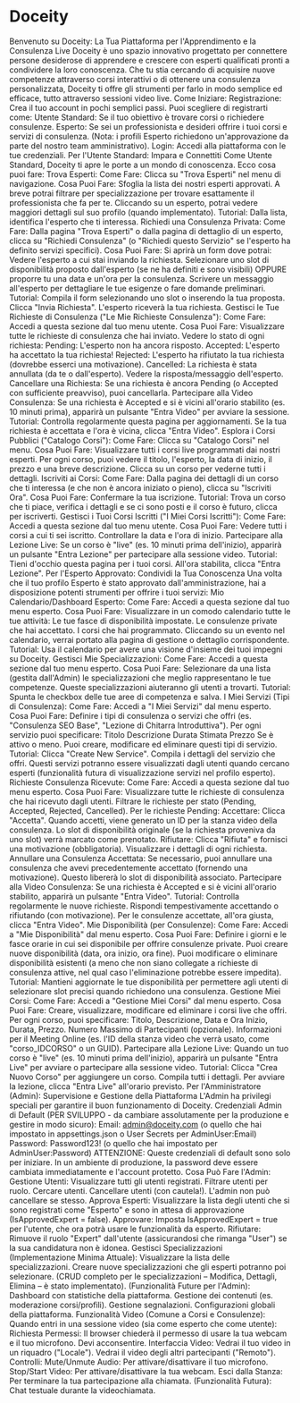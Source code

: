 # Doceity

Benvenuto su Doceity: La Tua Piattaforma per l'Apprendimento e la Consulenza Live
Doceity è uno spazio innovativo progettato per connettere persone desiderose di apprendere e crescere con esperti qualificati pronti a condividere la loro conoscenza. Che tu stia cercando di acquisire nuove competenze attraverso corsi interattivi o di ottenere una consulenza personalizzata, Doceity ti offre gli strumenti per farlo in modo semplice ed efficace, tutto attraverso sessioni video live.
Come Iniziare:
Registrazione: Crea il tuo account in pochi semplici passi. Puoi scegliere di registrarti come:
Utente Standard: Se il tuo obiettivo è trovare corsi o richiedere consulenze.
Esperto: Se sei un professionista e desideri offrire i tuoi corsi e servizi di consulenza. (Nota: i profili Esperto richiedono un'approvazione da parte del nostro team amministrativo).
Login: Accedi alla piattaforma con le tue credenziali.
Per l'Utente Standard: Impara e Connettiti
Come Utente Standard, Doceity ti apre le porte a un mondo di conoscenza. Ecco cosa puoi fare:
Trova Esperti:
Come Fare: Clicca su "Trova Esperti" nel menu di navigazione.
Cosa Puoi Fare: Sfoglia la lista dei nostri esperti approvati. A breve potrai filtrare per specializzazione per trovare esattamente il professionista che fa per te. Cliccando su un esperto, potrai vedere maggiori dettagli sul suo profilo (quando implementato).
Tutorial: Dalla lista, identifica l'esperto che ti interessa.
Richiedi una Consulenza Privata:
Come Fare: Dalla pagina "Trova Esperti" o dalla pagina di dettaglio di un esperto, clicca su "Richiedi Consulenza" (o "Richiedi questo Servizio" se l'esperto ha definito servizi specifici).
Cosa Puoi Fare: Si aprirà un form dove potrai:
Vedere l'esperto a cui stai inviando la richiesta.
Selezionare uno slot di disponibilità proposto dall'esperto (se ne ha definiti e sono visibili) OPPURE proporre tu una data e un'ora per la consulenza.
Scrivere un messaggio all'esperto per dettagliare le tue esigenze o fare domande preliminari.
Tutorial: Compila il form selezionando uno slot o inserendo la tua proposta. Clicca "Invia Richiesta". L'esperto riceverà la tua richiesta.
Gestisci le Tue Richieste di Consulenza ("Le Mie Richieste Consulenza"):
Come Fare: Accedi a questa sezione dal tuo menu utente.
Cosa Puoi Fare:
Visualizzare tutte le richieste di consulenza che hai inviato.
Vedere lo stato di ogni richiesta:
Pending: L'esperto non ha ancora risposto.
Accepted: L'esperto ha accettato la tua richiesta!
Rejected: L'esperto ha rifiutato la tua richiesta (dovrebbe esserci una motivazione).
Cancelled: La richiesta è stata annullata (da te o dall'esperto).
Vedere la risposta/messaggio dell'esperto.
Cancellare una Richiesta: Se una richiesta è ancora Pending (o Accepted con sufficiente preavviso), puoi cancellarla.
Partecipare alla Video Consulenza: Se una richiesta è Accepted e si è vicini all'orario stabilito (es. 10 minuti prima), apparirà un pulsante "Entra Video" per avviare la sessione.
Tutorial: Controlla regolarmente questa pagina per aggiornamenti. Se la tua richiesta è accettata e l'ora è vicina, clicca "Entra Video".
Esplora i Corsi Pubblici ("Catalogo Corsi"):
Come Fare: Clicca su "Catalogo Corsi" nel menu.
Cosa Puoi Fare: Visualizzare tutti i corsi live programmati dai nostri esperti. Per ogni corso, puoi vedere il titolo, l'esperto, la data di inizio, il prezzo e una breve descrizione. Clicca su un corso per vederne tutti i dettagli.
Iscriviti ai Corsi:
Come Fare: Dalla pagina dei dettagli di un corso che ti interessa (e che non è ancora iniziato o pieno), clicca su "Iscriviti Ora".
Cosa Puoi Fare: Confermare la tua iscrizione.
Tutorial: Trova un corso che ti piace, verifica i dettagli e se ci sono posti e il corso è futuro, clicca per iscriverti.
Gestisci i Tuoi Corsi Iscritti ("I Miei Corsi Iscritti"):
Come Fare: Accedi a questa sezione dal tuo menu utente.
Cosa Puoi Fare:
Vedere tutti i corsi a cui ti sei iscritto.
Controllare la data e l'ora di inizio.
Partecipare alla Lezione Live: Se un corso è "live" (es. 10 minuti prima dell'inizio), apparirà un pulsante "Entra Lezione" per partecipare alla sessione video.
Tutorial: Tieni d'occhio questa pagina per i tuoi corsi. All'ora stabilita, clicca "Entra Lezione".
Per l'Esperto Approvato: Condividi la Tua Conoscenza
Una volta che il tuo profilo Esperto è stato approvato dall'amministrazione, hai a disposizione potenti strumenti per offrire i tuoi servizi:
Mio Calendario/Dashboard Esperto:
Come Fare: Accedi a questa sezione dal tuo menu esperto.
Cosa Puoi Fare: Visualizzare in un comodo calendario tutte le tue attività:
Le tue fasce di disponibilità impostate.
Le consulenze private che hai accettato.
I corsi che hai programmato.
Cliccando su un evento nel calendario, verrai portato alla pagina di gestione o dettaglio corrispondente.
Tutorial: Usa il calendario per avere una visione d'insieme dei tuoi impegni su Doceity.
Gestisci Mie Specializzazioni:
Come Fare: Accedi a questa sezione dal tuo menu esperto.
Cosa Puoi Fare: Selezionare da una lista (gestita dall'Admin) le specializzazioni che meglio rappresentano le tue competenze. Queste specializzazioni aiuteranno gli utenti a trovarti.
Tutorial: Spunta le checkbox delle tue aree di competenza e salva.
I Miei Servizi (Tipi di Consulenza):
Come Fare: Accedi a "I Miei Servizi" dal menu esperto.
Cosa Puoi Fare: Definire i tipi di consulenza o servizi che offri (es. "Consulenza SEO Base", "Lezione di Chitarra Introduttiva"). Per ogni servizio puoi specificare:
Titolo
Descrizione
Durata Stimata
Prezzo
Se è attivo o meno.
Puoi creare, modificare ed eliminare questi tipi di servizio.
Tutorial: Clicca "Create New Service". Compila i dettagli del servizio che offri. Questi servizi potranno essere visualizzati dagli utenti quando cercano esperti (funzionalità futura di visualizzazione servizi nel profilo esperto).
Richieste Consulenza Ricevute:
Come Fare: Accedi a questa sezione dal tuo menu esperto.
Cosa Puoi Fare:
Visualizzare tutte le richieste di consulenza che hai ricevuto dagli utenti.
Filtrare le richieste per stato (Pending, Accepted, Rejected, Cancelled).
Per le richieste Pending:
Accettare: Clicca "Accetta". Quando accetti, viene generato un ID per la stanza video della consulenza. Lo slot di disponibilità originale (se la richiesta proveniva da uno slot) verrà marcato come prenotato.
Rifiutare: Clicca "Rifiuta" e fornisci una motivazione (obbligatoria).
Visualizzare i dettagli di ogni richiesta.
Annullare una Consulenza Accettata: Se necessario, puoi annullare una consulenza che avevi precedentemente accettato (fornendo una motivazione). Questo libererà lo slot di disponibilità associato.
Partecipare alla Video Consulenza: Se una richiesta è Accepted e si è vicini all'orario stabilito, apparirà un pulsante "Entra Video".
Tutorial: Controlla regolarmente le nuove richieste. Rispondi tempestivamente accettando o rifiutando (con motivazione). Per le consulenze accettate, all'ora giusta, clicca "Entra Video".
Mie Disponibilità (per Consulenze):
Come Fare: Accedi a "Mie Disponibilità" dal menu esperto.
Cosa Puoi Fare: Definire i giorni e le fasce orarie in cui sei disponibile per offrire consulenze private.
Puoi creare nuove disponibilità (data, ora inizio, ora fine).
Puoi modificare o eliminare disponibilità esistenti (a meno che non siano collegate a richieste di consulenza attive, nel qual caso l'eliminazione potrebbe essere impedita).
Tutorial: Mantieni aggiornate le tue disponibilità per permettere agli utenti di selezionare slot precisi quando richiedono una consulenza.
Gestione Miei Corsi:
Come Fare: Accedi a "Gestione Miei Corsi" dal menu esperto.
Cosa Puoi Fare: Creare, visualizzare, modificare ed eliminare i corsi live che offri. Per ogni corso, puoi specificare:
Titolo, Descrizione, Data e Ora Inizio, Durata, Prezzo.
Numero Massimo di Partecipanti (opzionale).
Informazioni per il Meeting Online (es. l'ID della stanza video che verrà usato, come "corso_IDCORSO" o un GUID).
Partecipare alla Lezione Live: Quando un tuo corso è "live" (es. 10 minuti prima dell'inizio), apparirà un pulsante "Entra Live" per avviare o partecipare alla sessione video.
Tutorial: Clicca "Crea Nuovo Corso" per aggiungere un corso. Compila tutti i dettagli. Per avviare la lezione, clicca "Entra Live" all'orario previsto.
Per l'Amministratore (Admin): Supervisione e Gestione della Piattaforma
L'Admin ha privilegi speciali per garantire il buon funzionamento di Doceity.
Credenziali Admin di Default (PER SVILUPPO - da cambiare assolutamente per la produzione e gestire in modo sicuro):
Email: admin@doceity.com (o quello che hai impostato in appsettings.json o User Secrets per AdminUser:Email)
Password: Password123! (o quello che hai impostato per AdminUser:Password)
ATTENZIONE: Queste credenziali di default sono solo per iniziare. In un ambiente di produzione, la password deve essere cambiata immediatamente e l'account protetto.
Cosa Può Fare l'Admin:
Gestione Utenti:
Visualizzare tutti gli utenti registrati.
Filtrare utenti per ruolo.
Cercare utenti.
Cancellare utenti (con cautela!). L'admin non può cancellare se stesso.
Approva Esperti:
Visualizzare la lista degli utenti che si sono registrati come "Esperto" e sono in attesa di approvazione (IsApprovedExpert = false).
Approvare: Imposta IsApprovedExpert = true per l'utente, che ora potrà usare le funzionalità da esperto.
Rifiutare: Rimuove il ruolo "Expert" dall'utente (assicurandosi che rimanga "User") se la sua candidatura non è idonea.
Gestisci Specializzazioni (Implementazione Minima Attuale):
Visualizzare la lista delle specializzazioni.
Creare nuove specializzazioni che gli esperti potranno poi selezionare.
(CRUD completo per le specializzazioni – Modifica, Dettagli, Elimina – è stato implementato).
(Funzionalità Future per l'Admin):
Dashboard con statistiche della piattaforma.
Gestione dei contenuti (es. moderazione corsi/profili).
Gestione segnalazioni.
Configurazioni globali della piattaforma.
Funzionalità Video (Comune a Corsi e Consulenze):
Quando entri in una sessione video (sia come esperto che come utente):
Richiesta Permessi: Il browser chiederà il permesso di usare la tua webcam e il tuo microfono. Devi acconsentire.
Interfaccia Video:
Vedrai il tuo video in un riquadro ("Locale").
Vedrai il video degli altri partecipanti ("Remoto").
Controlli:
Mute/Unmute Audio: Per attivare/disattivare il tuo microfono.
Stop/Start Video: Per attivare/disattivare la tua webcam.
Esci dalla Stanza: Per terminare la tua partecipazione alla chiamata.
(Funzionalità Futura): Chat testuale durante la videochiamata.
